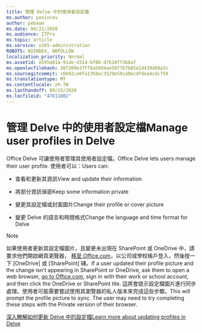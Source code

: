 ```yaml
---
title: 管理 Delve 中的使用者設定檔
ms.author: ponincev
author: pebaum
ms.date: 04/21/2020
ms.audience: ITPro
ms.topic: article
ms.service: o365-administration
ROBOTS: NOINDEX, NOFOLLOW
localization_priority: Normal
ms.assetid: e595481a-91de-431d-bf86-d7610ff3b6a7
ms.openlocfilehash: 38f209e37ff8a5694ae59f7b7b85e1d439d88a3c
ms.sourcegitcommit: c6692ce0fa1358ec3529e59ca0ecdfdea4cdc759
ms.translationtype: MT
ms.contentlocale: zh-TW
ms.lasthandoff: 09/15/2020
ms.locfileid: "47811802"
---
```

# <a name="manage-user-profiles-in-delve"></a><span data-ttu-id="d4b2c-102">管理 Delve 中的使用者設定檔</span><span class="sxs-lookup"><span data-stu-id="d4b2c-102">Manage user profiles in Delve</span></span>

<span data-ttu-id="d4b2c-103">Office Delve 可讓使用者管理其使用者設定檔。</span><span class="sxs-lookup"><span data-stu-id="d4b2c-103">Office Delve lets users manage their user profile.</span></span> <span data-ttu-id="d4b2c-104">使用者可以：</span><span class="sxs-lookup"><span data-stu-id="d4b2c-104">Users can:</span></span>
  
- <span data-ttu-id="d4b2c-105">查看和更新其資訊</span><span class="sxs-lookup"><span data-stu-id="d4b2c-105">View and update their information</span></span>
    
- <span data-ttu-id="d4b2c-106">將部分資訊保密</span><span class="sxs-lookup"><span data-stu-id="d4b2c-106">Keep some information private</span></span>
    
- <span data-ttu-id="d4b2c-107">變更其設定檔或封面圖片</span><span class="sxs-lookup"><span data-stu-id="d4b2c-107">Change their profile or cover picture</span></span>
    
- <span data-ttu-id="d4b2c-108">變更 Delve 的語言和時間格式</span><span class="sxs-lookup"><span data-stu-id="d4b2c-108">Change the language and time format for Delve</span></span>
    
> [!NOTE]
> <span data-ttu-id="d4b2c-109">如果使用者更新其設定檔圖片，且變更未出現在 SharePoint 或 OneDrive 中，請要求他們開啟網頁瀏覽器， [移至 Office.com](https://www.office.com)，以公司或學校帳戶登入，然後按一下 [OneDrive] 或 [SharePoint] 磚。</span><span class="sxs-lookup"><span data-stu-id="d4b2c-109">If a user updated their profile picture and the change isn't appearing in SharePoint or OneDrive, ask them to open a web browser, [go to Office.com](https://www.office.com), sign in with their work or school account, and then click the OneDrive or SharePoint tile.</span></span> <span data-ttu-id="d4b2c-110">這將會提示設定檔圖片進行同步處理。使用者可能需要嘗試使用其瀏覽器的私人版本來完成這些步驟。</span><span class="sxs-lookup"><span data-stu-id="d4b2c-110">This will prompt the profile picture to sync. The user may need to try completing these steps with the Private version of their browser.</span></span> 
  
[<span data-ttu-id="d4b2c-111">深入瞭解如何更新 Delve 中的設定檔</span><span class="sxs-lookup"><span data-stu-id="d4b2c-111">Learn more about updating profiles in Delve</span></span>](https://go.microsoft.com/fwlink/?linkid=735070)
  

